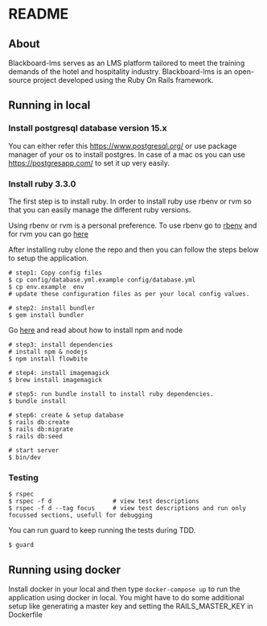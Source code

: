 # README

## About 

Blackboard-lms serves as an LMS platform tailored to meet the training demands of the hotel and hospitality industry. Blackboard-lms is an open-source project developed using the Ruby On Rails framework.

## Running in local

### Install postgresql database version 15.x

You can either refer this https://www.postgresql.org/ or use package manager of your os to install postgres. In case of a mac os you can use https://postgresapp.com/ to set it up very easily.

### Install ruby 3.3.0

The first step is to install ruby. In order to install ruby use rbenv or rvm so that you can easily manage the different ruby versions.

Using rbenv or rvm is a personal preference. To use rbenv go to [rbenv](https://github.com/rbenv/rbenv) and for rvm you can go [here](https://rvm.io/)

After installing ruby clone the repo and then you can follow the steps below to setup the application.

```
# step1: Copy config files
$ cp config/database.yml.example config/database.yml
$ cp env.example  env 
# update these configuration files as per your local config values.
```

```
# step2: install bundler
$ gem install bundler
```

Go [here](https://nodejs.org/en/download/package-manager) and read about how to install npm and node
```
# step3: install dependencies
# install npm & nodejs 
$ npm install flowbite
```

```
# step4: install imagemagick
$ brew install imagemagick
```

```
# step5: run bundle install to install ruby dependencies.
$ bundle install
```

```
# step6: create & setup database
$ rails db:create
$ rails db:migrate
$ rails db:seed
```

```
# start server
$ bin/dev
```

### Testing
```
$ rspec
$ rspec -f d                 # view test descriptions
$ rspec -f d --tag focus     # view test descriptions and run only focussed sections, usefull for debugging 
```

You can run guard to keep running the tests during TDD.

```
$ guard
```


## Running using docker

Install docker in your local and then type `docker-compose up` to run the application using docker in local.
You might have to do some additional setup like generating a master key and setting the RAILS_MASTER_KEY in Dockerfile
